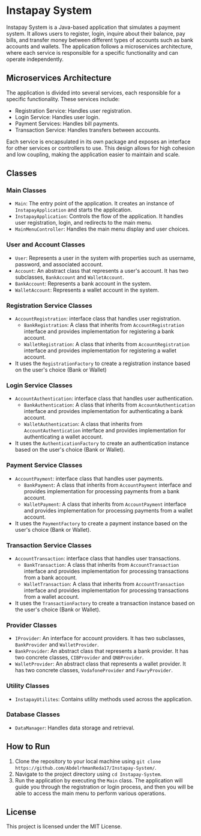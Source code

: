 # Instapay System

Instapay System is a Java-based application that simulates a payment system. It allows users to register, login, inquire about their balance, pay bills, and transfer money between different types of accounts such as bank accounts and wallets. The application follows a microservices architecture, where each service is responsible for a specific functionality and can operate independently.

## Microservices Architecture

The application is divided into several services, each responsible for a specific functionality. These services include:
- Registration Service: Handles user registration.
- Login Service: Handles user login.
- Payment Services: Handles bill payments.
- Transaction Service: Handles transfers between accounts.
  
Each service is encapsulated in its own package and exposes an interface for other services or controllers to use. This design allows for high cohesion and low coupling, making the application easier to maintain and scale.

## Classes

### Main Classes

- `Main`: The entry point of the application. It creates an instance of `InstapayApplication` and starts the application.
- `InstapayApplication`: Controls the flow of the application. It handles user registration, login, and redirects to the main menu.
- `MainMenuController`: Handles the main menu display and user choices.

### User and Account Classes

- `User`: Represents a user in the system with properties such as username, password, and associated account.
- `Account`: An abstract class that represents a user's account. It has two subclasses, `BankAccount` and `WalletAccount`.
- `BankAccount`: Represents a bank account in the system.
- `WalletAccount`: Represents a wallet account in the system.

### Registration Service Classes
- `AccountRegistration`: interface class that handles user registration.
  - `BankRegistration`: A class that inherits from `AccountRegistration` interface and provides implementation for registering a bank account.
  - `WalletRegistration`: A class that inherits from `AccountRegistration` interface and provides implementation for registering a wallet account.
- It uses the `RegistrationFactory`  to create a registration instance based on the user's choice (Bank or Wallet)

### Login Service Classes
- `AccountAuthentication`: interface class that handles user authentication.
  - `BankAuthentication`: A class that inherits from `AccountAuthentication` interface and provides implementation for authenticating a bank account.
  - `WalletAuthentication`: A class that inherits from `AccountAuthentication` interface and provides implementation for authenticating a wallet account.
- It uses the `AuthenticationFactory` to create an authentication instance based on the user's choice (Bank or Wallet).

### Payment Service Classes
- `AccountPayment`: interface class that handles user payments.
  - `BankPayment`: A class that inherits from `AccountPayment` interface and provides implementation for processing payments from a bank account.
  - `WalletPayment`: A class that inherits from `AccountPayment` interface and provides implementation for processing payments from a wallet account.
- It uses the `PaymentFactory` to create a payment instance based on the user's choice (Bank or Wallet).

### Transaction Service Classes
- `AccountTransaction`: interface class that handles user transactions.
  - `BankTransaction`: A class that inherits from `AccountTransaction` interface and provides implementation for processing transactions from a bank account.
  - `WalletTransaction`: A class that inherits from `AccountTransaction` interface and provides implementation for processing transactions from a wallet account.
- It uses the `TransactionFactory` to create a transaction instance based on the user's choice (Bank or Wallet).

### Provider Classes

- `IProvider`: An interface for account providers. It has two subclasses, `BankProvider` and `WalletProvider`.
- `BankProvider`: An abstract class that represents a bank provider. It has two concrete classes, `CIBProvider` and `QNBProvider`.
- `WalletProvider`: An abstract class that represents a wallet provider. It has two concrete classes, `VodafoneProvider` and `FawryProvider`.

### Utility Classes

- `InstapayUtilites`: Contains utility methods used across the application.

### Database Classes

- `DataManager`: Handles data storage and retrieval.

## How to Run

1. Clone the repository to your local machine using `git clone https://github.com/AbdelrhmanReda17/Instapay-System/`.
2. Navigate to the project directory using `cd Instapay-System`.
3. Run the application by executing the `Main` class. The application will guide you through the registration or login process, and then you will be able to access the main menu to perform various operations.

## License

This project is licensed under the MIT License.
